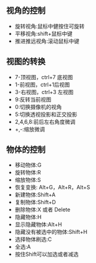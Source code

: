 ## 视角的控制
+ 旋转视角:鼠标中健按住可旋转
+ 平移视角:shift+鼠标中键
+ 推进推远视角:滚动鼠标中键

## 视图的转换
+ 7-顶视图，ctrl+7 底视图
+ 1-前视图，ctrl+1后视图
+ 3-右视图，ctrl+3 左视图
+ 9:反转当前视图
+ 0:切换摄像机的视角
+ 5:切换透视投影和正交投影
+ 2,4,6,8:前后左右角度微调
+ +,-:缩放微调

## 物体的控制
+ 移动物体:G
+ 旋转物体:R
+ 缩放物体:S
+ 恢复变换: Alt+G，Alt+R，Alt+S
+ 新建物体:Shift+A
+ 复制物体:Shift+D
+ 删除物体:X 或者 Delete
+ 隐藏物体:H
+ 显示隐藏物体:Alt+H
+ 隐藏没有被选中的物体:Shift+H
+ 选择物体刷选:C
+ 全选:A
+ 按住Shift可以加选或者减选